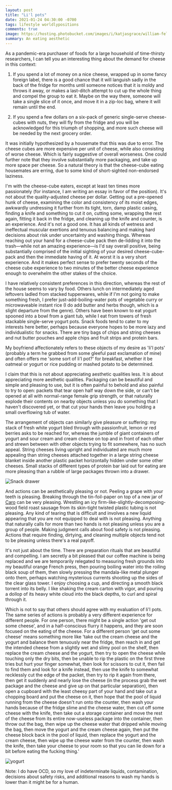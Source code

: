 ```yaml
---
layout: post
title: "Li'l pots"
date: 2021-01-24 04:30:00 -0700
tags: lifestyle worldlypositions
comments: true
image: https://hosting.photobucket.com/images/i/katjasgrace/william-felker-fqkrXYMosT4-unsplash.jpg
summary: An eating aesthetic
---
```

As a pandemic-era purchaser of foods for a large household of time-thirsty researchers, I can tell you an interesting thing about the demand for cheese in this context:

1. If you spend a lot of money on a nice cheese, wrapped up in some fancy foreign label, there is a good chance that it will languish sadly in the back of the fridge for months until someone notices that it is moldy and throws it away, or makes a last-ditch attempt to cut up the whole thing and compel the group to eat it. Maybe on the way there, someone will take a single slice of it once, and move it in a zip-loc bag, where it will remain until the end.

2. If you spend a few dollars on a six-pack of generic single-serve cheese-cubes with nuts, they will fly from the fridge and you will be acknowledged for this triumph of shopping, and more such cheese will be needed by the next grocery order.<!--ex-->

It was initially hypothesized by a housemate that this was due to error. The cheese cubes are more expensive per unit of cheese, while also consisting of worse cheese. Which is fairly suggestive of overall worseness. One could further note that they involve substantially more packaging, and take up more space per cheese. So a natural theory is that the cheese-cube eating housemates are erring, due to some kind of short-sighted non-endorsed laziness.

I'm with the cheese-cube eaters, except at least ten times more passionately (for instance, I am writing an essay in favor of the position). It's not about the quality-adjusted cheese per dollar. Getting out a pre-opened hunk of cheese, examining the color and consistency of its moist edges, awkwardly undressing it further from its tight, torn, damp plastic casing, finding a knife and something to cut it on, cutting some, wrapping the rest again, fitting it back in the fridge, and cleaning up the knife and counter, is an experience. And it's not a good one. It has all kinds of wetness and ineffectual muscular exertions and tenuous balancing and making hard decisions about risk under uncertainty and washing things. Whereas reaching out your hand for a cheese-cube pack then de-lidding it into the trash&mdash;while not an amazing experience&mdash;is I'd say overall positive, being substantially comprised of the initial sighting of your desired cheese-cube-pack and then the immediate having of it. At worst it is a very short experience. And it makes perfect sense to prefer twenty seconds of the cheese cube experience to two minutes of the better cheese experience enough to overwhelm the other stakes of the choice.

I have relatively consistent preferences in this direction, whereas the rest of the house seems to vary by food. Others lunch on intermediately aged leftovers ladled from stacked tupperwares, while if I'm not going to make something fresh, I prefer just-add-boiling-water pots of vegetable curry or microwaveable instant rice (I do add butter and herbs though, which is a slight departure from the genre). Others have been known to eat yogurt spooned into a bowl from a giant tub, while I eat from towers of fresh stackable single-serve yogurt pots. Snack foods tend to cater to my interests here better, perhaps because everyone hopes to be more lazy and individualistic for snacks. There are tiny bags of chips and string cheeses and nut butter pouches and apple chips and fruit strips and protein bars.

My boyfriend affectionately refers to these objects of my desire as 'li'l pots' (probably a term he grabbed from some gleeful past exclamation of mine) and often offers me 'some sort of li'l pot?' for breakfast, whether it be oatmeal or yogurt or rice pudding or mashed potato to be determined.

I claim that this is not about appreciating aesthetic qualities less. It is about appreciating more aesthetic qualities. Packaging can be beautiful and simple and pleasing to use, but it is often painful to behold and also painful to try to open: packets that tear open half way down the side, or can't be opened at all with normal-range female grip strength, or that naturally explode their contents on nearby objects unless you do something that I haven't discovered yet, or that cut your hands then leave you holding a small overflowing tub of water.

The arrangement of objects can similarly give pleasure or suffering: my stack of fresh white yogurt bled through with passionfruit, lemon or red berries asks to be reached for, whereas the jumble of giant containers of yogurt and sour cream and cream cheese on top and in front of each other and strewn between with other objects trying to fit somewhere, has no such appeal. String cheeses living upright and individuated are much more appealing than string cheeses attached together in a large string cheese blanket inside another plastic packet horizontally hidden under some other cheeses. Small stacks of different types of protein bar laid out for eating are more pleasing than a rubble of large packages thrown into a drawer.

![Snack drawer](https://hosting.photobucket.com/images/i/katjasgrace/PXL_20210124_085625042.jpg)

And actions can be aesthetically pleasing or not. Peeling a grape with your teeth is pleasing. Breaking through the tin-foil-paper on top of a new jar of [Caro](https://en.wikipedia.org/wiki/Caro_(drink)) can be very pleasing. Wrestling an icy firm-like-slightly-decomposing-wood field roast sausage from its skin-tight twisted plastic tubing is not pleasing. Any kind of tearing that is difficult and involves a new liquid appearing that you are not equipped to deal with is not pleasing. Anything that naturally calls for more than two hands is not pleasing unless you are a group of people. Making judgment calls about food safety is not pleasing. Actions that require finding, dirtying, and cleaning multiple objects tend not to be pleasing unless there's a real payoff.

It's not just about the time. There are preparation rituals that are beautiful and compelling. I am secretly a bit pleased that our coffee machine is being replaced and we are temporarily relegated to measuring fresh grounds into my beautiful orange French press, then pouring boiling water into the roiling black soup of them, then slowly pressing the mandala-like metal plunger onto them, perhaps watching mysterious currents shooting up the sides of the clear glass tower. I enjoy choosing a cup, and directing a smooth black torrent into its belly. I like shaking the cream carton with vigor, and pouring a dollop of its heavy white cloud into the black depths, to curl and spiral through it.

Which is not to say that others should agree with my evaluation of li'l pots. The same series of actions is probably a very different experience for different people. For one person, there might be a single action 'get out some cheese', and in a half-conscious flurry it happens, and they are soon focused on the eating of the cheese. For a different person 'get out some cheese' means something more like 'take out the cream cheese and the yogurt and balance them tenuously near the fridge, then reach in and get the intended cheese from a slightly wet and slimy pool on the shelf, then replace the cream cheese and the yogurt, then try to open the cheese while touching only the dry bits, then be unable to rip the plastic on the first three tries but hurt your finger somewhat, then look for scissors to cut it, then fail to find them and look for a knife instead, then use the knife to somewhat recklessly cut the edge of the packet, then try to rip it again from there, then get it suddenly and nearly lose the cheese (in the process grab the wet package and the cheese and give up on that particular separation), then open a cupboard with the least cheesy part of your hand and take out a chopping board and put the cheese on it, then hope that the pool of liquid running from the cheese doesn't run onto the counter, then wash your hands because of the fridge slime and the cheese water, then cut off some cheese with the knife, then take out a storage container and move the rest of the cheese from its entire now-useless package into the container, then throw out the bag, then wipe up the cheese water that dripped while moving the bag, then move the yogurt and the cream cheese again, then put the cheese block back in the pool of liquid, then replace the yogurt and the cream cheese, then wipe up the cheese water from the counter, then wash the knife, then take your cheese to your room so that you can lie down for a bit before eating the fucking thing.'

![yogurt](https://hosting.photobucket.com/images/i/katjasgrace/PXL_20210124_085413704.jpg)

Note: I do have OCD, so my love of indeterminate liquids, contamination, decisions about safety risks, and additional reasons to wash my hands is lower than it might be for a human.
